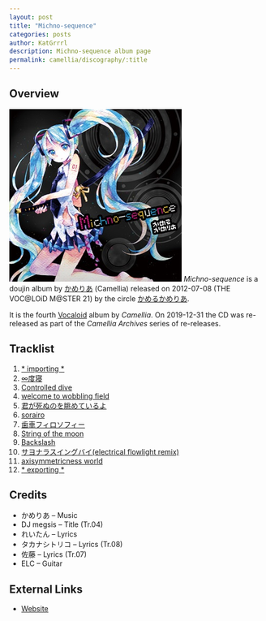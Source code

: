 ```yaml
---
layout: post
title: "Michno-sequence"
categories: posts
author: KatGrrrl
description: Michno-sequence album page
permalink: camellia/discography/:title
---
```


## Overview

![CTCD-004](/assets/images/camellia/albums/CTCD-004.jpg)
*Michno-sequence* is a doujin album by [かめりあ](/_articles/camellia.md) (Camellia) released on 2012-07-08 (THE VOC@LOiD M@STER 21) by the circle [かめるかめりあ](#).

It is the fourth [Vocaloid](https://en.wikipedia.org/wiki/Vocaloid) album by *Camellia*. On 2019-12-31 the CD was re-released as part of the *Camellia Archives* series of re-releases.

## Tracklist

1. [\* importing \*](#)
2. [∞度寝](#)
3. [Controlled dive](#)
4. [welcome to wobbling field](#)
5. [君が死ぬのを眺めているよ](#)
6. [sorairo](#)
7. [歯車フィロソフィー](#)
8. [String of the moon](#)
9. [Backslash](#)
10. [サヨナラスイングバイ(electrical flowlight remix)](#)
11. [axisymmetricness world](#)
12. [\* exporting \*](#)

## Credits

* かめりあ – Music
* DJ megsis – Title (Tr.04)
* れいたん – Lyrics
* タカナシトリコ – Lyrics (Tr.08)
* 佐藤 – Lyrics (Tr.07)
* ELC – Guitar

## External Links

* [Website](http://camtek.seesaa.net/article/278269113.html)
